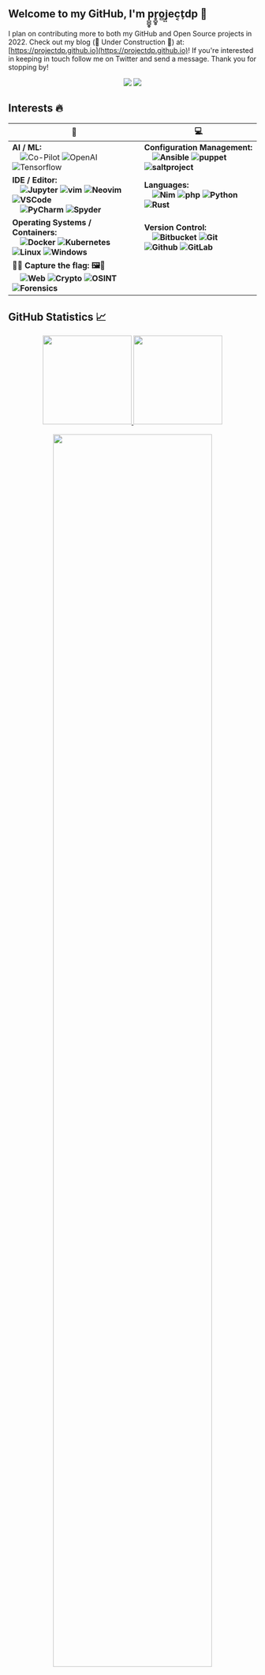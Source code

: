 ## Welcome to my GitHub, I'm p̻̻̥r̥̻̥o̻j̤͛ec͔t̞dp 👋

I plan on contributing more to both my GitHub and Open Source projects in 2022. Check out my blog (🚧 Under Construction 🚧) at: [https://projectdp.github.io](https://projectdp.github.io)! If you're interested in keeping in touch follow me on Twitter and send a message. Thank you for stopping by! 

<p align="center">
<a href="https://twitter.com/projectdp"><img src="https://img.shields.io/badge/-@projectdp-%231DA1F2?style=flat&logo=twitter&logoColor=white"/></a>
<a href="https://stackoverflow.com/users/632887/p%cc%bb%cc%bb%cc%a5r%cc%a5%cc%bb%cc%a5o%cc%bbj%cd%9b%cc%a4ec%cd%94t%cc%9edp?tab=profile"><img src="https://img.shields.io/badge/projectdp-D16f37?style=flat&logo=Stackoverflow&logoColor=white"/></a>
</p>

## Interests 🔥
<div align="center">
  
|🤖|💻|
| --- | --- |
| <div align="left"><b>AI / ML:</b></br>&emsp;<img src="https://img.shields.io/badge/-Co--Pilot-111?&logo=github" alt="Co-Pilot"> <img src="https://img.shields.io/badge/-OpenAI-111?&logo=openai" alt="OpenAI"> <img src="https://img.shields.io/badge/-TensorFlow-111?&logo=tensorflow" alt="Tensorflow"></div> | <div align="left"><b>Configuration Management:<b></br>&emsp;<img src="https://img.shields.io/badge/-Ansible-111?&logo=ansible" alt="Ansible"> <img src="https://img.shields.io/badge/-Puppet-111?&logo=Puppet" alt="puppet"> <img src="https://img.shields.io/badge/-Salt-111?&logo=saltproject" alt="saltproject"> |
| <div align="left"><b>IDE / Editor:<b></br>&emsp;<img src="https://img.shields.io/badge/-Jupyter-111?&logo=jupyter" alt="Jupyter"> <img src="https://img.shields.io/badge/-vim-111?&logo=vim" alt="vim"> <img src="https://img.shields.io/badge/-Neovim-111?&logo=neovim" alt="Neovim"> <img src="https://img.shields.io/badge/-VSCode-111?&logo=visualstudiocode" alt="VSCode"></br>&emsp;<img src="https://img.shields.io/badge/-PyCharm-111?&logo=pycharm" alt="PyCharm"> <img src="https://img.shields.io/badge/-Spyder-111?&logo=spyderide" alt="Spyder"> | <div align="left"><b>Languages:<b></br>&emsp;<img src="https://img.shields.io/badge/-Nim-111?&logo=Nim" alt="Nim"> <img src="https://img.shields.io/badge/-php-111?&logo=php" alt="php"> <img src="https://img.shields.io/badge/-Python-111?&logo=Python" alt="Python"> <img src="https://img.shields.io/badge/-Rust-111?&logo=Rust" alt="Rust"> |
| <div align="left"><b>Operating Systems / Containers:<b></br>&emsp;<img src="https://img.shields.io/badge/-Docker-111?&logo=Docker" alt="Docker"> <img src="https://img.shields.io/badge/-Kubernetes-111?&logo=kubernetes" alt="Kubernetes"> <img src="https://img.shields.io/badge/-Linux-111?&logo=Linux" alt="Linux"> <img src="https://img.shields.io/badge/-Windows-111?&logo=windows" alt="Windows">| <div align="left"><b>Version Control:<b></br>&emsp;<img src="https://img.shields.io/badge/-BitBucket-111?&logo=bitbucket" alt="Bitbucket"> <img src="https://img.shields.io/badge/-Git-111?&logo=git" alt="Git"> <img src="https://img.shields.io/badge/-GitHub-111?&logo=github" alt="Github"> <img src="https://img.shields.io/badge/-GitLab-111?&logo=gitlab" alt="GitLab"> |
| <div align="left"><b>🚩🦶 Capture the flag: 🖼️🚩<b></br>&emsp;<img src="https://img.shields.io/badge/-%F0%9F%95%B8%20Web-333" alt="Web"> <img src="https://img.shields.io/badge/-%F0%9F%94%90%20Crypto-333" alt="Crypto"> <img src="https://img.shields.io/badge/%F0%9F%93%B0%20OSINT-333" alt="OSINT"> <img src="https://img.shields.io/badge/-%F0%9F%94%8D%20Forensics-333" alt="Forensics"> |
</div>

 ## GitHub Statistics 📈

<div align="center">
  
<a href="https://github.com/anuraghazra/github-readme-stats">
  <img height="180em" src="https://github-readme-stats.vercel.app/api?username=projectdp&theme=react&show_icons=true&border_radius=25&hide=issues&custom_title=GitHub%20Statistics" />
  <img height="180em" src="https://github-readme-stats.vercel.app/api/top-langs/?username=projectdp&theme=react&border_radius=25&hide=issues&langs_count=4&custom_title=Top%20Languages" />
  </br>
</a>
</br>
<a href="https://github.com/Ashutosh00710/github-readme-activity-graph">
    <img src="https://activity-graph.herokuapp.com/graph?username=projectdp&theme=github&bg_color=20232a&hide_border=true" width="80%"/>
</a></br>

</br>
<a href="https://github.com/projectdp">
    <img src="https://komarev.com/ghpvc/?username=projectdp&color=blue"/>
</a>
</div>

## Acknowledgements
Big thanks to <a href="https://github.com/RitchieS">@RitchieS</a>, <a href="https://github.com/PurplProto">@PurplProto</a>, <a href="https://github.com/0xEquinox">@0xEquinox</a>, and @yodadog for helping me fix up my GitHub.

<details><summary>GitHub Profile References...</summary>
<ol>
<li><a href="https://github.com/0xEquinox">@0xEquinox</a></li>
<li><a href="https://github.com/FOrDunn">@FOrDunn</a></li>
<li><a href="https://github.com/Garoze">@Garoze</a></li>
<li><a href="https://github.com/GuillaumeFalourd">@GuillaumeFalourd</a></li>
<li><a href="https://github.com/HuskyHacks">@HuskyHacks</a></li>
<li><a href="https://github.com/K1B0R">@K1B0R</a></li>
<li><a href="https://github.com/RitchieS">@RitchieS</a></li>
<li><a href="https://github.com/brettcannon">@brettcannon</a></li>
<li><a href="https://github.com/jsifuentes">@jsifuentes</a></li>
<li><a href="https://github.com/kleiton0x00">@kleiton0x00</a></li>
<li><a href="https://github.com/mubix">@mubix</a></li>
<li><a href="https://github.com/purplProto">@purplProto</a></li>
<li><a href="https://github.com/remonsec">@remonsec</a></li>
</ol>

<details><summary>Repositories...</summary>
<ol>
<li><a href="https://github.com/anuraghazra/github-readme-stats">github-readme-stats</a></li>
<li><a href="https://github.com/Ileriayo/markdown-badges">markdown-badges</a></li>
<li><a href="https://github.com/Ashutosh00710/github-readme-activity-graph">github-readme-activity-graph</a></li>
<li><a href="https://github.com/antonkomarev/github-profile-views-counter">github-profile-views-counter</a></li>
</ol>

<div align="center">
🦶
</div>

<!--
Profile references:
https://github.com/RitchieS
https://github.com/purplProto
https://github.com/0xEquinox
https://github.com/HuskyHacks
https://github.com/kleiton0x00
https://github.com/jsifuentes
https://github.com/remonsec
https://github.com/brettcannon
https://github.com/mubix
https://github.com/K1B0R
https://github.com/GuillaumeFalourd
https://github.com/Garoze
https://github.com/FOrDunn

Repos utilized for this page:
https://github.com/anuraghazra/github-readme-stats
https://github.com/Ileriayo/markdown-badges
https://github.com/Ashutosh00710/github-readme-activity-graph
https://github.com/antonkomarev/github-profile-views-counter
-->
